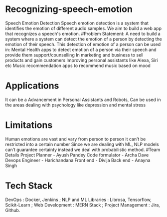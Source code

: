 # Recognizing-speech-emotion
Speech Emotion Detection Speech emotion detection is a system that identifies the emotion of different audio samples. We aim to build a web app that recognizes a speech's emotion.
#Problem Statement:
A need to build a system where a system can detect the emotion of a person by detecting the emotion of their speech. This detection of emotion of a person can be used in:
Mental Health apps to detect emotion of a person via their speech and provide them support/counselling
In marketing and business to sell products and gain customers
Improving personal assistants like Alexa, Siri etc
Music recommendation apps to recommend music based on mood
# Applications 
It can be a Advancement in Personal Assistants and Robots, Can be used in the areas dealing with psychology like depression and mental stress
# Limitations 
Human emotions are vast and vary from person to person it can’t be restricted into a certain number
Since we are dealing with ML, NLP models can’t guarantee certainty instead we deal with probabilistic method.
#Team Details
Project Planner - Ayush Pandey
Code formulator - Archa Dave
Devops Engineer - Harichandana 
Front end - Divija 
Back end - Anayna Singh 
# Tech Stack
DevOps : Docker, Jenkins ;
NLP and ML Libraries : Librosa, Tensorflow, Scikit-Learn ;
Web Development : MERN Stack ;
Project Management : Jira, Github.




